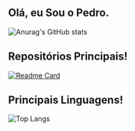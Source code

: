 ## Olá, eu Sou o Pedro.

![Anurag's GitHub stats](https://github-readme-stats.vercel.app/api?username=Pedro-Andreola&show_icons=true&theme=radical)

## Repositórios Principais!
[![Readme Card](https://github-readme-stats.vercel.app/api/pin/?username=Pedro-Andreola&repo=CRUD&show_icons=true&theme=radical)](https://github.com/anuraghazra/github-readme-stats)

## Principais Linguagens!
![Top Langs](https://github-readme-stats.vercel.app/api/top-langs/?username=Pedro-Andreola&hide_progress=true&show_icons=true&theme=radical)
